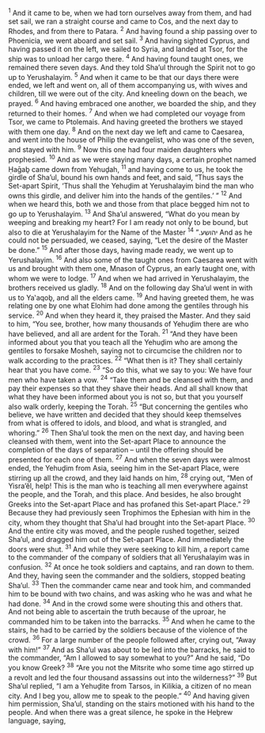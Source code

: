<sup>1</sup> And it came to be, when we had torn ourselves away from them, and had set sail, we ran a straight course and came to Cos, and the next day to Rhodes, and from there to Patara.
<sup>2</sup> And having found a ship passing over to Phoenicia, we went aboard and set sail.
<sup>3</sup> And having sighted Cyprus, and having passed it on the left, we sailed to Syria, and landed at Tsor, for the ship was to unload her cargo there.
<sup>4</sup> And having found taught ones, we remained there seven days. And they told Sha’ul through the Spirit not to go up to Yerushalayim.
<sup>5</sup> And when it came to be that our days there were ended, we left and went on, all of them accompanying us, with wives and children, till we were out of the city. And kneeling down on the beach, we prayed.
<sup>6</sup> And having embraced one another, we boarded the ship, and they returned to their homes.
<sup>7</sup> And when we had completed our voyage from Tsor, we came to Ptolemais. And having greeted the brothers we stayed with them one day.
<sup>8</sup> And on the next day we left and came to Caesarea, and went into the house of Philip the evangelist, who was one of the seven, and stayed with him.
<sup>9</sup> Now this one had four maiden daughters who prophesied.
<sup>10</sup> And as we were staying many days, a certain prophet named Ḥaḡaḇ came down from Yehuḏah,
<sup>11</sup> and having come to us, he took the girdle of Sha’ul, bound his own hands and feet, and said, “Thus says the Set-apart Spirit, ‘Thus shall the Yehuḏim at Yerushalayim bind the man who owns this girdle, and deliver him into the hands of the gentiles.’ ”
<sup>12</sup> And when we heard this, both we and those from that place begged him not to go up to Yerushalayim.
<sup>13</sup> And Sha’ul answered, “What do you mean by weeping and breaking my heart? For I am ready not only to be bound, but also to die at Yerushalayim for the Name of the Master יהושע.”
<sup>14</sup> And as he could not be persuaded, we ceased, saying, “Let the desire of the Master be done.”
<sup>15</sup> And after those days, having made ready, we went up to Yerushalayim.
<sup>16</sup> And also some of the taught ones from Caesarea went with us and brought with them one, Mnason of Cyprus, an early taught one, with whom we were to lodge.
<sup>17</sup> And when we had arrived in Yerushalayim, the brothers received us gladly.
<sup>18</sup> And on the following day Sha’ul went in with us to Ya‛aqoḇ, and all the elders came.
<sup>19</sup> And having greeted them, he was relating one by one what Elohim had done among the gentiles through his service.
<sup>20</sup> And when they heard it, they praised the Master. And they said to him, “You see, brother, how many thousands of Yehuḏim there are who have believed, and all are ardent for the Torah.
<sup>21</sup> “And they have been informed about you that you teach all the Yehuḏim who are among the gentiles to forsake Mosheh, saying not to circumcise the children nor to walk according to the practices.
<sup>22</sup> “What then is it? They shall certainly hear that you have come.
<sup>23</sup> “So do this, what we say to you: We have four men who have taken a vow.
<sup>24</sup> “Take them and be cleansed with them, and pay their expenses so that they shave their heads. And all shall know that what they have been informed about you is not so, but that you yourself also walk orderly, keeping the Torah.
<sup>25</sup> “But concerning the gentiles who believe, we have written and decided that they should keep themselves from what is offered to idols, and blood, and what is strangled, and whoring.”
<sup>26</sup> Then Sha’ul took the men on the next day, and having been cleansed with them, went into the Set-apart Place to announce the completion of the days of separation – until the offering should be presented for each one of them.
<sup>27</sup> And when the seven days were almost ended, the Yehuḏim from Asia, seeing him in the Set-apart Place, were stirring up all the crowd, and they laid hands on him,
<sup>28</sup> crying out, “Men of Yisra’ĕl, help! This is the man who is teaching all men everywhere against the people, and the Torah, and this place. And besides, he also brought Greeks into the Set-apart Place and has profaned this Set-apart Place.”
<sup>29</sup> Because they had previously seen Trophimos the Ephesian with him in the city, whom they thought that Sha’ul had brought into the Set-apart Place.
<sup>30</sup> And the entire city was moved, and the people rushed together, seized Sha’ul, and dragged him out of the Set-apart Place. And immediately the doors were shut.
<sup>31</sup> And while they were seeking to kill him, a report came to the commander of the company of soldiers that all Yerushalayim was in confusion.
<sup>32</sup> At once he took soldiers and captains, and ran down to them. And they, having seen the commander and the soldiers, stopped beating Sha’ul.
<sup>33</sup> Then the commander came near and took him, and commanded him to be bound with two chains, and was asking who he was and what he had done.
<sup>34</sup> And in the crowd some were shouting this and others that. And not being able to ascertain the truth because of the uproar, he commanded him to be taken into the barracks.
<sup>35</sup> And when he came to the stairs, he had to be carried by the soldiers because of the violence of the crowd.
<sup>36</sup> For a large number of the people followed after, crying out, “Away with him!”
<sup>37</sup> And as Sha’ul was about to be led into the barracks, he said to the commander, “Am I allowed to say somewhat to you?” And he said, “Do you know Greek?
<sup>38</sup> “Are you not the Mitsrite who some time ago stirred up a revolt and led the four thousand assassins out into the wilderness?”
<sup>39</sup> But Sha’ul replied, “I am a Yehuḏite from Tarsos, in Kilikia, a citizen of no mean city. And I beg you, allow me to speak to the people.”
<sup>40</sup> And having given him permission, Sha’ul, standing on the stairs motioned with his hand to the people. And when there was a great silence, he spoke in the Heḇrew language, saying,
